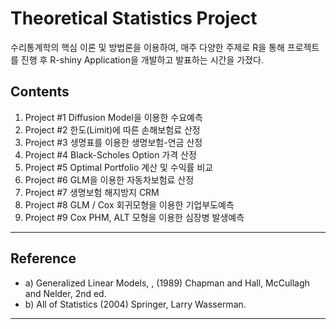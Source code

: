 # Theoretical Statistics Project 

수리통계학의 핵심 이론 및 방법론을 이용하여, 매주 다양한 주제로 R을 통해 프로젝트를 진행 후 R-shiny Application을 개발하고 발표하는 시간을 가졌다. 



## Contents




1. Project #1 Diffusion Model을 이용한 수요예측
2. Project #2 한도(Limit)에 따른 손해보험료 산정
3. Project #3 생명표를 이용한 생명보험-연금 산정
4. Project #4 Black-Scholes Option 가격 산정
5. Project #5 Optimal Portfolio 계산 및 수익률 비교 
6. Project #6 GLM을 이용한 자동차보험료 산정
7. Project #7 생명보험 해지방지 CRM
8. Project #8 GLM / Cox 회귀모형을 이용한 기업부도예측 
9. Project #9 Cox PHM, ALT 모형을 이용한 심장병 발생예측


*** 

## Reference

* a)  Generalized Linear Models, , (1989) Chapman and Hall, McCullagh and Nelder,  2nd ed.
* b)  All of Statistics (2004) Springer, Larry Wasserman.

***


